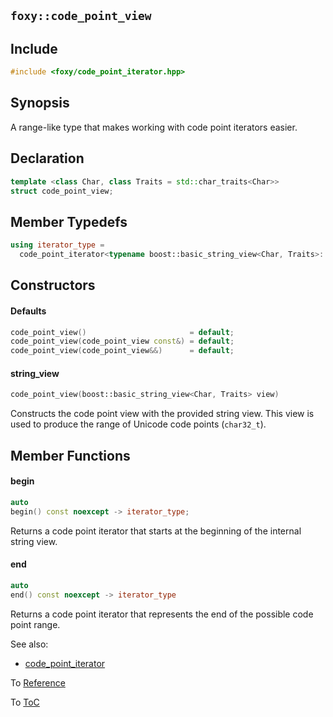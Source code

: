 ## `foxy::code_point_view`

## Include

```c++
#include <foxy/code_point_iterator.hpp>
```

## Synopsis

A range-like type that makes working with code point iterators easier.

## Declaration

```c++
template <class Char, class Traits = std::char_traits<Char>>
struct code_point_view;
```

## Member Typedefs

```c++
using iterator_type =
  code_point_iterator<typename boost::basic_string_view<Char, Traits>::iterator>;
```

## Constructors

#### Defaults

```c++
code_point_view()                       = default;
code_point_view(code_point_view const&) = default;
code_point_view(code_point_view&&)      = default;
```

#### string_view

```c++
code_point_view(boost::basic_string_view<Char, Traits> view)
```

Constructs the code point view with the provided string view. This view is used to produce the range
of Unicode code points (`char32_t`).

## Member Functions

#### begin

```c++
auto
begin() const noexcept -> iterator_type;
```

Returns a code point iterator that starts at the beginning of the internal string view.

#### end

```c++
auto
end() const noexcept -> iterator_type
```

Returns a code point iterator that represents the end of the possible code point range.

See also:
 * [code_point_iterator](./code_point_iterator.md#foxy::code_point_iterator)

To [Reference](../reference.md#Reference)

To [ToC](../index.md#Table-of-Contents)
